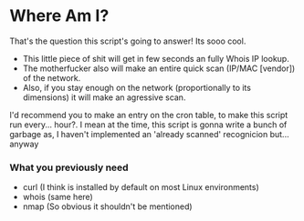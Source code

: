 # Where Am I?
That's the question this script's going to answer! Its sooo cool.
* This little piece of shit will get in few seconds an fully Whois IP lookup.
* The motherfucker also will make an entire quick scan (IP/MAC [vendor]) of the network.
* Also, if you stay enough on the network (proportionally to its dimensions) it will make an agressive scan.

I'd recommend you to make an entry on the cron table, to make this script run every... hour?. I mean at the time, this script
is gonna write a bunch of garbage as, I haven't implemented an 'already scanned' recognicion but... anyway

### What you previously need
* curl (I think is installed by default on most Linux environments)
* whois (same here)
* nmap (So obvious it shouldn't be mentioned)
